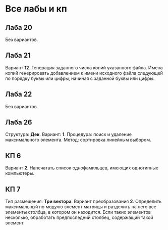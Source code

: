 # Все лабы и кп

## Лаба 20

Без вариантов.

## Лаба 21

Вариант **12**. Генерация заданного числа копий указанного файла. Имена копий генерировать добавлением к имени исходного файла следующей по порядку буквы или цифры, начиная с заданной буквы или цифры.

## Лаба 22

Без вариантов.

## Лаба 26

Структура: **Дек**. Вариант: **1**.
Процедура: поиск и удаление максимального элемента.
Метод: сортировка линейным выбором.

## КП 6

Вариант **2**. Напечатать список однофамильцев, имеющих однотипные компьютеры.

## КП 7

Тип размещения: **Три вектора**. Вариант преобразования **2**. Определить максимальный по модулю элемент матрицы и разделить на него все элементы столбца, в котором он
находится. Если таких элементов несколько, обработать предпоследний столбец, содержащий такой элемент.